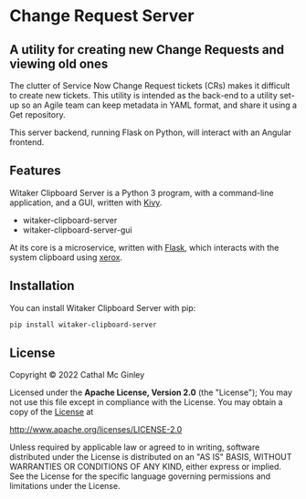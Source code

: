 # Change Request Server
## A utility for creating new Change Requests and viewing old ones

The clutter of Service Now Change Request tickets (CRs) makes it difficult to 
create new tickets. This utility is intended as the back-end to a utility set-up
so an Agile team can keep metadata in YAML format, and share it using a Get repository.

This server backend, running Flask on Python, will interact with an Angular frontend.


## Features

Witaker Clipboard Server is a Python 3 program, with a command-line application, and a GUI, written with [Kivy](https://kivy.org).

- witaker-clipboard-server
- witaker-clipboard-server-gui

At its core is a microservice, written with [Flask](https://flask.palletsprojects.com/en/2.0.x/), which interacts with the system clipboard using [xerox](https://github.com/adityarathod/xerox).


## Installation

You can install Witaker Clipboard Server with pip:



```sh
pip install witaker-clipboard-server
```


## License

Copyright © 2022 Cathal Mc Ginley

Licensed under the **Apache License, Version 2.0** (the "License");
You may not use this file except in compliance with the License.
You may obtain a copy of the [License](LICENSE) at

http://www.apache.org/licenses/LICENSE-2.0

Unless required by applicable law or agreed to in writing, software
distributed under the License is distributed on an "AS IS" BASIS,
WITHOUT WARRANTIES OR CONDITIONS OF ANY KIND, either express or implied.
See the License for the specific language governing permissions and
limitations under the License.

